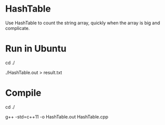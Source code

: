 # HashTable
Use HashTable to count the string array, quickly when the array is big and complicate.

# Run in Ubuntu
cd ./

./HashTable.out > result.txt

# Compile
cd ./

g++ -std=c++11 -o HashTable.out HashTable.cpp
